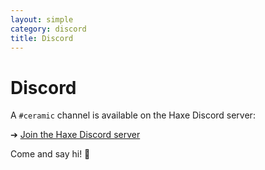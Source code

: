 ```yaml
---
layout: simple
category: discord
title: Discord
---
```

# Discord

A `#ceramic` channel is available on the Haxe Discord server:

&#10132; [Join the Haxe Discord server](https://discordapp.com/invite/0uEuWH3spjck73Lo)

Come and say hi! 👋